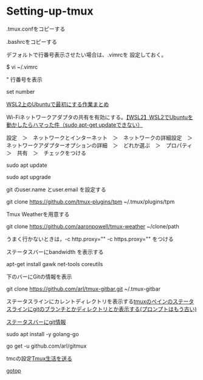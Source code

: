 # Setting-up-tmux

.tmux.confをコピーする

.bashrcをコピーする

デフォルトで行番号表示させたい場合は、.vimrcを
設定しておく。

$ vi ~/.vimrc

" 行番号を表示

set number

[WSL2上のUbuntuで最初にする作業まとめ](https://qiita.com/nab/items/18b5b6092ae0fc31a457)

Wi-Fiネットワークアダプタの共有を有効にする。[【WSL2】WSL2でUbuntuを動かしたらハマった件（sudo apt-get updateできない）](https://qiita.com/riraosan/items/3b036367d6d9f4e6b52a)

設定　＞　ネットワークとインターネット　＞　ネットワークの詳細設定　＞　ネットワークアダプターオプションの詳細　＞　どれか選ぶ　＞　プロパティ　＞　共有　＞　チェックをつける

sudo apt update

sudo apt upgrade

git のuser.name とuser.email を設定する

git clone https://github.com/tmux-plugins/tpm ~/.tmux/plugins/tpm

Tmux Weatherを用意する

git clone https://github.com/aaronpowell/tmux-weather ~/clone/path

うまく行かないときは，-c http.proxy="" -c https.proxy="" をつける

ステータスバーにbandwidth を表示する

apt-get install gawk net-tools coreutils

下のバーにGitの情報を表示

git clone https://github.com/arl/tmux-gitbar.git ~/.tmux-gitbar

ステータスラインにカレントディレクトリを表示する[tmuxのペインのステータスラインにgitのブランチとかディレクトリとか表示する(プロンプトはもう古い)](https://qiita.com/arks22/items/db8eb6a14223ce29219a)

[ステータスバーにgit情報](https://github.com/arl/gitmux)

sudo apt install -y golang-go

go get -u github.com/arl/gitmux

tmcの設定[Tmux生活を送る](https://qiita.com/aoi_stoic/items/df7533a2cbd475cc1394)

[gotop](https://github.com/cjbassi/gotop)
